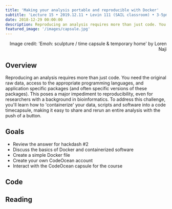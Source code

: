 ```yaml
---
title: 'Making your analysis portable and reproducible with Docker'
subtitle: 'Lecture 15 • 2019.12.11 • Levin 111 (SAIL classroom) • 3-5pm'
date: 2018-12-29 00:00:00
description: Reproducing an analysis requires more than just code. You need the original raw data, access to the appropriate programming languages, and application specific packages (and often specific versions of these packages).  This poses a major impediment to reproducibility, even for researchers with a background in bioinformatics.  To address this challenge, you'll learn how to 'containerize'  your data, scripts and software into a code timecapsule, making it easy to share and rerun an entire analysis with the push of a button. 
featured_image: '/images/capsule.jpg'
---
```


<div style="text-align: right"> Image credit: 'Emoh: sculpture / time capsule & temporary home' by Loren Naji </div>

## Overview

Reproducing an analysis requires more than just code. You need the original raw data, access to the appropriate programming languages, and application specific packages (and often specific versions of these packages).  This poses a major impediment to reproducibility, even for researchers with a background in bioinformatics.  To address this challenge, you'll learn how to 'containerize'  your data, scripts and software into a code timecapsule, making it easy to share and rerun an entire analysis with the push of a button.  

## Goals

* Review the answer for hackdash #2
* Discuss the basics of Docker and containerized software
* Create a simple Docker file
* Create your own CodeOcean account
* Interact with the CodeOcean capsule for the course

## Code

<script src="https://codeocean.com/widget.js?slug=1031026" async></script>

## Reading




